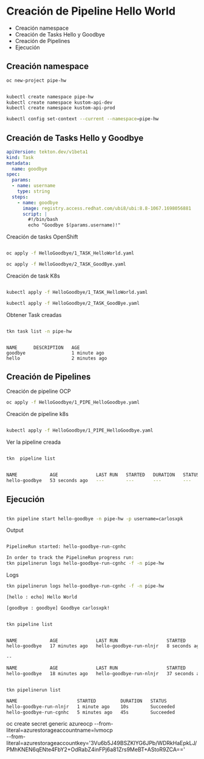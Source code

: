 # Creación de Pipeline Hello World

- Creación namespace
- Creación de Tasks Hello y Goodbye
- Creación de Pipelines
- Ejecución

## Creación namespace

~~~ bash
oc new-project pipe-hw
~~~

~~~ bash

kubectl create namespace pipe-hw
kubectl create namespace kustom-api-dev
kubectl create namespace kustom-api-prod

kubectl config set-context --current --namespace=pipe-hw
~~~
## Creación de Tasks Hello y Goodbye

~~~ YAML
apiVersion: tekton.dev/v1beta1
kind: Task
metadata:
  name: goodbye
spec:
  params:
  - name: username
    type: string
  steps:
    - name: goodbye
      image: registry.access.redhat.com/ubi8/ubi:8.8-1067.1698056881
      script: |
        #!/bin/bash
        echo "Goodbye $(params.username)!"
~~~

Creación de tasks OpenShift

~~~ bash

oc apply -f HelloGoodbye/1_TASK_HelloWorld.yaml

oc apply -f HelloGoodbye/2_TASK_GoodBye.yaml

~~~

Creación de task K8s

~~~ bash

kubectl apply -f HelloGoodbye/1_TASK_HelloWorld.yaml

kubectl apply -f HelloGoodbye/2_TASK_GoodBye.yaml

~~~

Obtener Task creadas

~~~ bash

tkn task list -n pipe-hw

~~~

~~~

NAME      DESCRIPTION   AGE
goodbye                 1 minute ago
hello                   2 minutes ago

~~~


## Creación de Pipelines

Creación de pipeline OCP

~~~ bash
oc apply -f HelloGoodbye/1_PIPE_HelloGoodbye.yaml
~~~

Creación de pipeline k8s

~~~ bash

kubectl apply -f HelloGoodbye/1_PIPE_HelloGoodbye.yaml

~~~

Ver la pipeline creada 

~~~ bash

tkn  pipeline list
~~~

~~~ bash

NAME            AGE              LAST RUN   STARTED   DURATION   STATUS
hello-goodbye   53 seconds ago   ---        ---       ---        ---

~~~


## Ejecución

~~~ bash

tkn pipeline start hello-goodbye -n pipe-hw -p username=carlosxpk

~~~

Output

~~~ bash

PipelineRun started: hello-goodbye-run-cgnhc

In order to track the PipelineRun progress run:
tkn pipelinerun logs hello-goodbye-run-cgnhc -f -n pipe-hw
~~~

Logs

~~~ bash
tkn pipelinerun logs hello-goodbye-run-cgnhc -f -n pipe-hw

[hello : echo] Hello World

[goodbye : goodbye] Goodbye carlosxpk!

~~~

~~~ bash

tkn pipeline list


NAME            AGE              LAST RUN                  STARTED         DURATION   STATUS
hello-goodbye   17 minutes ago   hello-goodbye-run-nlnjr   8 seconds ago   ---        Running

--

NAME            AGE              LAST RUN                  STARTED          DURATION   STATUS
hello-goodbye   18 minutes ago   hello-goodbye-run-nlnjr   37 seconds ago   10s        Succeeded
~~~


~~~ bash

tkn pipelinerun list      

NAME                      STARTED         DURATION   STATUS
hello-goodbye-run-nlnjr   1 minute ago    10s        Succeeded
hello-goodbye-run-cgnhc   5 minutes ago   45s        Succeeded

~~~

oc create secret generic azureocp --from-literal=azurestorageaccountname=lvmocp \
--from-literal=azurestorageaccountkey='3Vu6b5J49BSZKlYG6JPb/WDRkHaEpkLJ/PMhKNEN6qENte4FbY2+OdRabZ4inFPj6a81Zrs9MeBT+AStoR9ZCA=='